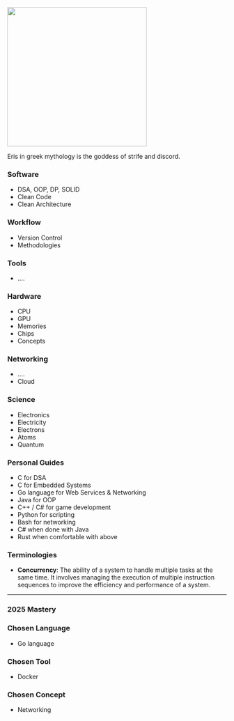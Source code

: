 <img src="https://github.com/user-attachments/assets/6dc41011-e0c2-41dc-a9a6-0a1d2e05cdd0" width="320px" />

Eris in greek mythology is the goddess of strife and discord.

### Software
 - DSA, OOP, DP, SOLID
 - Clean Code
 - Clean Architecture

### Workflow
 - Version Control
 - Methodologies

### Tools
 - ....

### Hardware
 - CPU
 - GPU
 - Memories
 - Chips
 - Concepts


### Networking
 - ....
 - Cloud
 

### Science
 - Electronics
 - Electricity
 - Electrons
 - Atoms
 - Quantum


### Personal Guides
 - C for DSA
 - C for Embedded Systems
 - Go language for Web Services & Networking
 - Java for OOP
 - C++ / C# for game development
 - Python for scripting
 - Bash for networking
 - C# when done with Java
 - Rust when comfortable with above


### Terminologies
- **Concurrency**: The ability of a system to handle multiple tasks at the same time. It involves managing the execution of multiple instruction sequences to improve the efficiency and performance of a system.

<hr />

### 2025 Mastery

### Chosen Language
  - Go language


### Chosen Tool
 - Docker


### Chosen Concept
 - Networking


